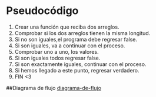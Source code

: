 # Pseudocódigo

1. Crear una función que reciba dos arreglos.
2. Comprobar si los dos arreglos tienen la misma longitud.
3. Si no son iguales,el programa debe regresar false.
4. Si son iguales, va a continuar con el proceso.
5. Comprobar uno a uno, los valores.
6. Si son iguales todos regresar false.
7. Si son exactamente iguales, continuar con el proceso.
8. Si hemos llegado a este punto, regresar verdadero.
9. FIN <3

##Diagrama de flujo
[diagrama-de-flujo](http://subefotos.com/ver/?20ecda88343be1e92e3d040b0ba279ceo.jpg)

